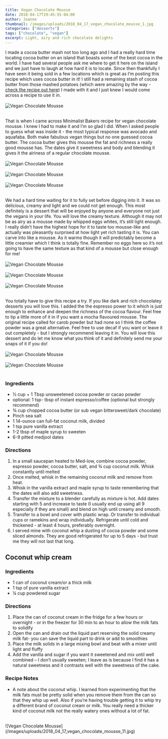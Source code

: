 ```yaml
---
title: Vegan Chocolate Mousse
date: 2018-04-17T19:45:55-04:00
author: Joanne
thumbnail: /images/uploads/2018_04_17_vegan_chocolate_mousse_1.jpg
categories: ["desserts"]
tags: ["chocolate", "vegan"]
excerpt: Light, airy and rich chocolate delights
---
```


I made a cocoa butter mash not too long ago and I had a really hard time locating cocoa butter on an island that boasts some of the best cocoa in the world. I have had several people ask me where to get it here on the island and we just have to laugh at how hard it is to locate. Since then thankfully I have seen it being sold in a few locations which is great as I’m posting this recipe which uses cocoa butter in it! I still had a remaining stash of cocoa butter from those mashed potatoes (which were amazing by the way - [check the recipe out here](https://www.oliveandmango.com/white-chocolate-mashed-potatoes/)) I made with it and I just knew I would come across a recipe to use it in.
</br>
</br>
![Vegan Chocolate Mousse](/images/uploads/2018_04_17_vegan_chocolate_mousse_2.jpg)
</br>
</br>

That is when I came across Minimalist Bakers recipe for vegan chocolate mousse. I knew I had to make it and I’m so glad I did. When I asked people to guess what was inside it - the most typical response was avocado and aquafaba. Both make fabulous vegan things but no one guessed cocoa butter. The cocoa butter gives this mousse the fat and richness a  really good mousse has. The dates give it sweetness and body and blending it gives it the airiness of a regular chocolate mousse.
</br>
</br>
![Vegan Chocolate Mousse](/images/uploads/2018_04_17_vegan_chocolate_mousse_3.jpg)
</br>
</br>
![Vegan Chocolate Mousse](/images/uploads/2018_04_17_vegan_chocolate_mousse_4.jpg)
</br>
</br>
![Vegan Chocolate Mousse](/images/uploads/2018_04_17_vegan_chocolate_mousse_5.jpg)
</br>
</br>

We had a hard time waiting for it to fully set before digging into it. It was so delicious, creamy and light and we could not get enough. This most definitely is a dessert that will be enjoyed by anyone and everyone not just the vegans in your life. You will love the creamy texture. Although it may not be as airy as a mousse made by whipped eggs whites, it’s still light enough. I really didn’t have the highest hope for it to taste too mousse-like and actually was pleasantly surprised at how light yet rich tasting it is.  You can carve into like a mousse. As it warms though it will predictably become a little creamier which I think is totally fine. Remember no eggs here so it’s not going to have the same texture as that kind of a mousse but close enough for me!
</br>
</br>
![Vegan Chocolate Mousse](/images/uploads/2018_04_17_vegan_chocolate_mousse_6.jpg)
</br>
</br>
![Vegan Chocolate Mousse](/images/uploads/2018_04_17_vegan_chocolate_mousse_7.jpg)
</br>
</br>
![Vegan Chocolate Mousse](/images/uploads/2018_04_17_vegan_chocolate_mousse_8.jpg)
</br>
</br>

You totally have to give this recipe a try. If you like dark and rich chocolatey desserts you will love this. I added the the espresso power to it which is just enough to enhance and deepen the richness of the cocoa flavour. Feel free to tip a little more of it  in if you want a mocha flavoured  mousse.  The original recipe called for carob powder but had none so I think the coffee powder was a great alternative. Feel free to use decaf if you want or leave it out completely - but I strongly recommend leaving it in. You will love this dessert and do let me know what you think of it and definitely send me your snaps of it if you do!
</br>
</br>
![Vegan Chocolate Mousse](/images/uploads/2018_04_17_vegan_chocolate_mousse_9.jpg)
</br>
</br>
![Vegan Chocolate Mousse](/images/uploads/2018_04_17_vegan_chocolate_mousse_10.jpg)
</br>
</br>

### Ingredients 

* &frac12; cup + 1 Tbsp unsweetened cocoa powder or cacao powder
* optional: 1 tsp- tbsp of  instant espresso/coffee (optional but strongly recommend) 
* &frac34; cup chopped cocoa butter (or sub vegan bittersweet/dark chocolate)
* Pinch sea salt
* 1 14-ounce can full-fat coconut milk, divided
* 1 tsp pure vanilla extract
* 1-2 tbsp of maple syrup to sweeten
* 6-9 pitted medjool dates 

### Directions 

1. In a small saucepan heated to Med-low, combine cocoa powder, espresso powder, cocoa butter, salt, and &frac34; cup coconut milk. Whisk constantly until melted
1. Once melted, whisk in the remaining coconut milk and remove from heat.
1. Whisk in the vanilla extract and maple syrup  to taste remembering that the dates will also add sweetness. 
1. Transfer the mixture to a blender carefully as mixture is hot. Add dates starting with 5 and increase to taste (I usually end up using all 9 especially if they are small)  and blend on high until creamy and smooth.
1. Transfer to a bowl and cover with plastic wrap. Or transfer to individual cups or ramekins and wrap individually. Refrigerate until cold and thickened - at least 4 hours, preferably overnight.
1. I served mine with coconut whip a dusting of cocoa powder and some sliced almonds. They are good refrigerated for up to 5 days - but trust me they will not last that long. 


## Coconut whip cream

### Ingredients

* 1 can of coconut cream/or a thick milk
* 1 tsp of pure vanilla extract
* ¼ cup powdered sugar

### Directions

1. Place the can of coconut cream in the fridge for a few hours or overnight - or in the freezer for 30 min to an hour to allow the milk fats to solidify
1. Open the can and drain out the liquid part reserving the solid creamy milk fat- you can save the liquid part to drink or add to smoothies
1. Place the milk solids in a large mixing bowl and beat with a mixer until light and fluffy
1. Add the vanilla and sugar if you want it sweetened and mix until well combined – I don’t usually sweeten; I leave as is because I find it has a natural sweetness and it contrasts well with the sweetness of the cake.

### Recipe Notes

* A note about the coconut whip. I learned from experimenting that the milk fats must be pretty solid when you remove them from the can so that they whip up well. Also if you’re having trouble getting it to whip try a different brand of coconut cream or milk. You really need a thicker kind of coconut milk not the really watery ones without a lot of fat.

</br>
![Vegan Chocolate Mousse](/images/uploads/2018_04_17_vegan_chocolate_mousse_11.jpg)
